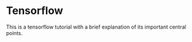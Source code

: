 # Tensorflow

This is a tensorflow tutorial with a brief explanation of its important central points.
